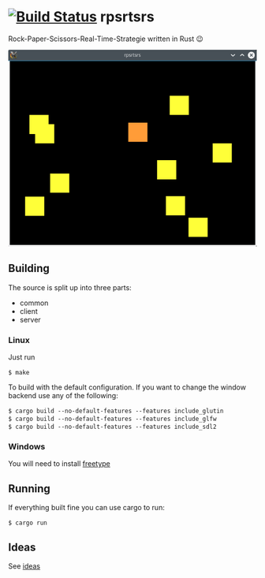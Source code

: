 [![Build Status](https://travis-ci.org/rnestler/rpsrtsrs.svg?branch=master)](https://travis-ci.org/rnestler/rpsrtsrs)
rpsrtsrs
========

Rock-Paper-Scissors-Real-Time-Strategie written in Rust :wink:

![](docs/images/game-board-initial.png)

## Building

The source is split up into three parts:
 - common
 - client
 - server

### Linux
Just run

    $ make

To build with the default configuration. If you want to change the window
backend use any of the following:

    $ cargo build --no-default-features --features include_glutin
    $ cargo build --no-default-features --features include_glfw
    $ cargo build --no-default-features --features include_sdl2

### Windows
You will need to install [freetype](https://github.com/PistonDevelopers/freetype-sys#for-windows-users)

## Running

If everything built fine you can use cargo to run:

    $ cargo run

## Ideas
See [ideas](ideas.md)
